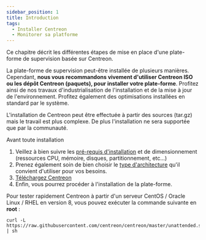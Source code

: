 ```yaml
---
sidebar_position: 1
title: Introduction
tags:
  - Installer Centreon 
  - Monitorer sa platforme
---
```


Ce chapitre décrit les différentes étapes de mise en place d'une plate-forme de
supervision basée sur Centreon.

La plate-forme de supervision peut-être installée de plusieurs manières. 
Cependant, **nous vous recommandons vivement d'utiliser Centreon ISO ou les dépôt
Centreon (paquets), pour installer votre plate-forme**. Profitez ainsi de nos
travaux d'industrialisation de l'installation et de la mise à jour de
l'environnement. Profitez également des optimisations installées en standard par
le système.

L'installation de Centreon peut être effectuée à partir des sources (tar.gz)
mais le travail est plus complexe. De plus l'installation ne sera supportée que par
la communauté.

Avant toute installation

1.  Veillez à bien suivre les [pré-requis
    d'installation](prerequisites.html) et de dimensionnement
    (ressources CPU, mémoire, disques, partitionnement, etc...)
2.  Prenez également soin de bien choisir le [type
    d'architecture](architectures.html) qu'il convient d'utiliser pour vos besoins.
3.  [Téléchargez Centreon](https://download.centreon.com/)
4.  Enfin, vous pourrez procéder à l'installation de la plate-forme.

Pour tester rapidement Centreon à partir d'un serveur CentOS / Oracle Linux / RHEL
en version 8, vous pouvez exécuter la commande suivante en **root** :

``` shell
curl -L https://raw.githubusercontent.com/centreon/centreon/master/unattended.sh | sh
```